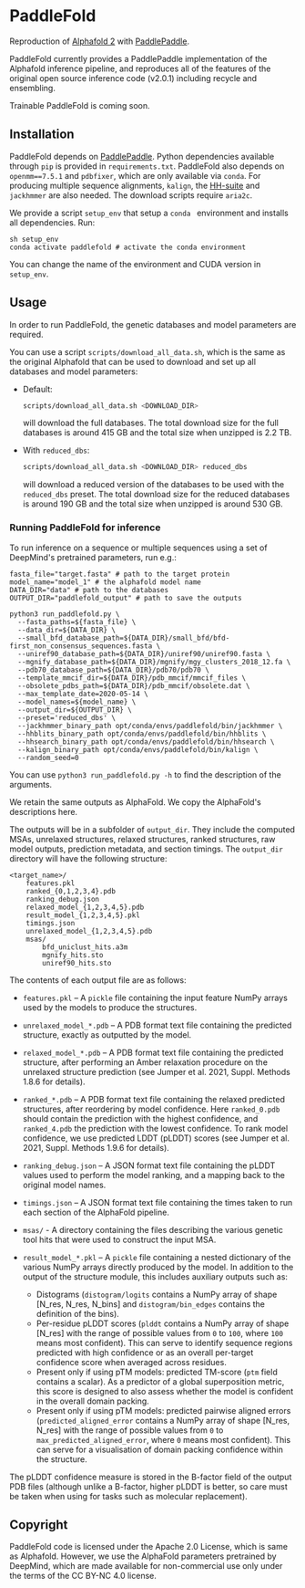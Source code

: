 # PaddleFold 

Reproduction of [Alphafold 2](https://doi.org/10.1038/s41586-021-03819-2) with [PaddlePaddle](https://github.com/paddlepaddle/paddle).

PaddleFold currently provides a PaddlePaddle implementation of the Alphafold inference pipeline, and reproduces all of the features of the original open source inference code (v2.0.1) including recycle and ensembling.

Trainable PaddleFold is coming soon.

## Installation
PaddleFold depends on [PaddlePaddle](https://github.com/paddlepaddle/paddle).
Python dependencies available through `pip` is provided in `requirements.txt`. PaddleFold also depends on `openmm==7.5.1` and `pdbfixer`, which are only available via `conda`. For producing multiple sequence alignments, `kalign`, the [HH-suite](https://github.com/soedinglab/hh-suite) and `jackhmmer` are also needed. The download scripts require `aria2c`.

We provide a script `setup_env` that setup a `conda ` environment and installs all dependencies. Run:
```
sh setup_env
conda activate paddlefold # activate the conda environment
```
You can change the name of the environment and CUDA version in `setup_env`.

## Usage

In order to run PaddleFold, the genetic databases and model parameters are required.

You can use a script `scripts/download_all_data.sh`, which is the same as the original Alphafold that can be used to download and set up all databases and model parameters:

*   Default:

    ```bash
    scripts/download_all_data.sh <DOWNLOAD_DIR>
    ```

    will download the full databases. The total download size for the full databases is around 415 GB and the total size when unzipped is 2.2 TB.  

*   With `reduced_dbs`:

    ```bash
    scripts/download_all_data.sh <DOWNLOAD_DIR> reduced_dbs
    ```

    will download a reduced version of the databases to be used with the
    `reduced_dbs` preset. The total download size for the reduced databases is around 190 GB and the total size when unzipped is around 530 GB. 

### Running PaddleFold for inference

To run inference on a sequence or multiple sequences using a set of DeepMind's pretrained parameters, run e.g.:
```
fasta_file="target.fasta" # path to the target protein
model_name="model_1" # the alphafold model name
DATA_DIR="data" # path to the databases
OUTPUT_DIR="paddlefold_output" # path to save the outputs

python3 run_paddlefold.py \
  --fasta_paths=${fasta_file} \
  --data_dir=${DATA_DIR} \
  --small_bfd_database_path=${DATA_DIR}/small_bfd/bfd-first_non_consensus_sequences.fasta \
  --uniref90_database_path=${DATA_DIR}/uniref90/uniref90.fasta \
  --mgnify_database_path=${DATA_DIR}/mgnify/mgy_clusters_2018_12.fa \
  --pdb70_database_path=${DATA_DIR}/pdb70/pdb70 \
  --template_mmcif_dir=${DATA_DIR}/pdb_mmcif/mmcif_files \
  --obsolete_pdbs_path=${DATA_DIR}/pdb_mmcif/obsolete.dat \
  --max_template_date=2020-05-14 \
  --model_names=${model_name} \
  --output_dir=${OUTPUT_DIR} \
  --preset='reduced_dbs' \
  --jackhmmer_binary_path opt/conda/envs/paddlefold/bin/jackhmmer \
  --hhblits_binary_path opt/conda/envs/paddlefold/bin/hhblits \
  --hhsearch_binary_path opt/conda/envs/paddlefold/bin/hhsearch \
  --kalign_binary_path opt/conda/envs/paddlefold/bin/kalign \
  --random_seed=0
```
You can use `python3 run_paddlefold.py -h` to find the description of the arguments.

We retain the same outputs as AlphaFold. We copy the AlphaFold's descriptions here. 

The outputs will be in a subfolder of `output_dir`. They
include the computed MSAs, unrelaxed structures, relaxed structures, ranked
structures, raw model outputs, prediction metadata, and section timings. The
`output_dir` directory will have the following structure:

```
<target_name>/
    features.pkl
    ranked_{0,1,2,3,4}.pdb
    ranking_debug.json
    relaxed_model_{1,2,3,4,5}.pdb
    result_model_{1,2,3,4,5}.pkl
    timings.json
    unrelaxed_model_{1,2,3,4,5}.pdb
    msas/
        bfd_uniclust_hits.a3m
        mgnify_hits.sto
        uniref90_hits.sto
```

The contents of each output file are as follows:

*   `features.pkl` – A `pickle` file containing the input feature NumPy arrays
    used by the models to produce the structures.
*   `unrelaxed_model_*.pdb` – A PDB format text file containing the predicted
    structure, exactly as outputted by the model.
*   `relaxed_model_*.pdb` – A PDB format text file containing the predicted
    structure, after performing an Amber relaxation procedure on the unrelaxed
    structure prediction (see Jumper et al. 2021, Suppl. Methods 1.8.6 for
    details).
*   `ranked_*.pdb` – A PDB format text file containing the relaxed predicted
    structures, after reordering by model confidence. Here `ranked_0.pdb` should
    contain the prediction with the highest confidence, and `ranked_4.pdb` the
    prediction with the lowest confidence. To rank model confidence, we use
    predicted LDDT (pLDDT) scores (see Jumper et al. 2021, Suppl. Methods 1.9.6
    for details).
*   `ranking_debug.json` – A JSON format text file containing the pLDDT values
    used to perform the model ranking, and a mapping back to the original model
    names.
*   `timings.json` – A JSON format text file containing the times taken to run
    each section of the AlphaFold pipeline.
*   `msas/` - A directory containing the files describing the various genetic
    tool hits that were used to construct the input MSA.
*   `result_model_*.pkl` – A `pickle` file containing a nested dictionary of the
    various NumPy arrays directly produced by the model. In addition to the
    output of the structure module, this includes auxiliary outputs such as:

    *   Distograms (`distogram/logits` contains a NumPy array of shape [N_res,
        N_res, N_bins] and `distogram/bin_edges` contains the definition of the
        bins).
    *   Per-residue pLDDT scores (`plddt` contains a NumPy array of shape
        [N_res] with the range of possible values from `0` to `100`, where `100`
        means most confident). This can serve to identify sequence regions
        predicted with high confidence or as an overall per-target confidence
        score when averaged across residues.
    *   Present only if using pTM models: predicted TM-score (`ptm` field
        contains a scalar). As a predictor of a global superposition metric,
        this score is designed to also assess whether the model is confident in
        the overall domain packing.
    *   Present only if using pTM models: predicted pairwise aligned errors
        (`predicted_aligned_error` contains a NumPy array of shape [N_res,
        N_res] with the range of possible values from `0` to
        `max_predicted_aligned_error`, where `0` means most confident). This can
        serve for a visualisation of domain packing confidence within the
        structure.

The pLDDT confidence measure is stored in the B-factor field of the output PDB
files (although unlike a B-factor, higher pLDDT is better, so care must be taken
when using for tasks such as molecular replacement).

## Copyright

PaddleFold code is licensed under the Apache 2.0 License, which is same as Alphafold. However, we use the AlphaFold parameters pretrained by DeepMind, which are made available for non-commercial use only under the terms of the CC BY-NC 4.0 license.